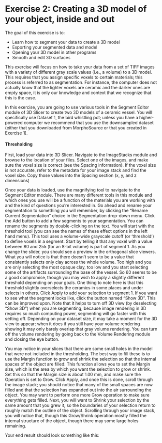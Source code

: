 # Exercise 2: Creating a 3D model of your object, inside and out

The goal of this exercise is to: 
* Learn how to segment your data to create a 3D model
* Exporting your segmented data and model
* Opening your 3D model in other programs
* Smooth and edit 3D surfaces 

This exercise will focus on how to take your data from a set of TIFF images with a variety of different gray scale values (i.e., a volume) to a 3D model. This requires that you assign specific voxels to certain materials; this process is referred to as segmentation. For instance, the computer does not actually know that the lighter voxels are ceramic and the darker ones are empty space, it is only our knowledge and context that we recognize that this is the case. 

In this exercise, you are going to use various tools in the Segment Editor module of 3D Slicer to create two 3D models of a ceramic vessel. You will specifically use Dataset 1, the bird whistling pot; unless you have a higher-powered computer we recommend that you use the downsampled dataset (either that you downloaded from MorphoSource or that you created in Exercise 1). 

#### Thresholding	
First, load your data into 3D Slicer. Navigate to the ImageStacks module and browse to the location of your files. Select one of the images, and make sure the voxel size is correct (see the Spacing information). If the voxel size is not accurate, refer to the metadata for your image stack and find the voxel size. Copy those values into the Spacing section (x, y, and z dimensions) 

Once your data is loaded, use the magnifying tool to navigate to the Segment Editor module. There are many different tools in this module and which ones you use will be a function of the materials you are working with and the kind of questions you’re interested in. Go ahead and rename your segmentation to something you will remember, by clicking the “Rename Current Segmentation” choice in the Segmentation drop-down menu. Click the Add button to add a few segments to your segmentation. You can rename the segments by double-clicking on the text. You will start with the threshold tool (you can see the names of these effect options in the left hand menu). This tool uses a volume-wide grayscale cutoff (or ‘threshold’) to define voxels in a segment. Start by telling it that any voxel with a value between 80 and 255 (for an 8-bit volume) is part of segment 1. As you change the slider, you should see a preview in the orthogonal slice viewers. What you will notice is that there doesn’t seem to be a value that consistently selects only clay across the whole volume. Too high and you are only selecting the most opaque clay, too low and you start selecting some of the artifacts surrounding the base of the vessel. So 60 seems to be a good compromise, though you may wish to apply a slightly different threshold depending on your goals. One thing to note here is that this threshold slightly overselects the ceramics in some places and under selects in others. Click Apply to add your selection to segment 1. If you want to see what the segment looks like, click the button named “Show 3D”. This can be improved upon. Note that it helps to turn off 3D view (by deselecting “Show 3D”) when you are segmenting; because image rendering in 3D requires so much computing power, segmenting will go faster with this setting off. Depending on your dataset size, it may take a moment for the 3D view to appear; when it does if you still have your volume rendering showing it may only barely overlap that gray volume rendering. You can turn off the volume rendering by going back to the Volume Rendering module and closing the eye button. 

You may notice in your slices that there are some small holes in the model that were not included in the thresholding. The best way to fill these is to use the Margin function to grow and shrink the selection so that the internal spaces of the object are filled. This function allows you to set the Margin size, which is the area by which you want the selection to grow or shrink. Set this so that the Margin size is about 1.00 mm, and make sure the Operation is set to Grow. Click Apply, and once this is done, scroll through the image stack; you should notice that many of the small spaces are now filled and that the selection has expanded out into the air surrounding the object. You may want to perform one more Grow operation to make sure everything gets filled. Next, you will want to Shrink your selection by the same amount that you grew it, so the boundaries of your selection return to roughly match the outline of the object.  Scrolling through your image stack, you will notice that, though this Grow/Shrink operation mostly filled the internal structure of the object, though there may some large holes remaining. 

Your end result should look something like this:

